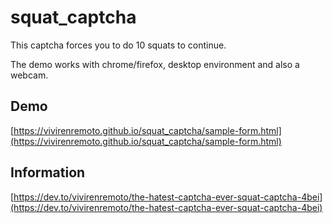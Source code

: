 # squat_captcha

This captcha forces you to do 10 squats to continue.

The demo works with chrome/firefox, desktop environment and also a webcam.

## Demo

[https://vivirenremoto.github.io/squat_captcha/sample-form.html](https://vivirenremoto.github.io/squat_captcha/sample-form.html)

## Information

[https://dev.to/vivirenremoto/the-hatest-captcha-ever-squat-captcha-4bei](https://dev.to/vivirenremoto/the-hatest-captcha-ever-squat-captcha-4bei)

